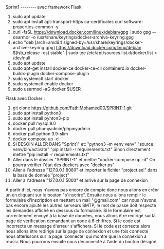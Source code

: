 Sprint1 -------- avec framework Flask

1. sudo apt update
2. sudo apt install apt-transport-https ca-certificates curl software-properties-common -y
3. curl -fsSL https://download.docker.com/linux/debian/gpg | sudo gpg --dearmor -o /usr/share/keyrings/docker-archive-keyring.gpg
4. echo "deb [arch=amd64 signed-by=/usr/share/keyrings/docker-archive-keyring.gpg] https://download.docker.com/linux/debian $(lsb_release -cs) stable" | sudo tee /etc/apt/sources.list.d/docker.list > /dev/null
5. sudo apt update
6. sudo apt-get install docker-ce docker-ce-cli containerd.io docker-buildx-plugin docker-compose-plugin
7. sudo systemctl start docker
8. sudo systemctl enable docker
9. sudo usermod -aG docker $USER


Flask avec Docker :
1. git clone https://github.com/FathiMohamed00/SPRINT-1.git
2. sudo apt install python3
3. sudo apt install pyhton3-pip
4. docker pull mysql:8.0
5. docker pull phpmyadmin/phpmyadmin
6. docker pull python:3.9-slim
7. docker compose up -d
8. SI BESOIN ALLER DANS "Sprint1" et: "python3 -m venv venv"
                                      "source venv/bin/activate"
                                      "pip install -r requirements.txt"
  Sinon directement mettre "pip install -r requirements.txt"
9. Aller dans le dossier "SPRINT-1" et mettre "docker-compose up -d"
   On pourra vérifier l'état des dockers avec "docker ps"
10. Aller à l'adresse "127.0.0.1:8080" et importer le fichier "project.sql" dans la base de donnée "project"
11. Aller à l'adresse "127.0.0.1:5000" et arrivé sur la page de connexion

A partir d'ici, nous n'avons pas encore de compte donc nous allons en créer un en cliquant sur le bouton "s'inscrire". Ensuite nous allons remplir le formulaire d'inscription en mettant un mail "@gmail.com" car nous n'avons pas encore ajouté les autres serveurs SMTP, le mot de passe doit respecté les demandes affiché en dessous du formulaire. Si le formulaire est correctement envoyé à la base de données, nous allons être redirigé sur la page de vérification demandant un code à 6 chiffres. Si le code est incorrecte un message d'erreur s'affichera. Si le code est correcte alors nous allons être redirigé sur la page de connexion et une fois connecté nous atterissons sur la page 'connecte' qui montre que la connexion a reussi. Nous pourrons ensuite nous déconnecté à l'aide du bouton désigné. 

